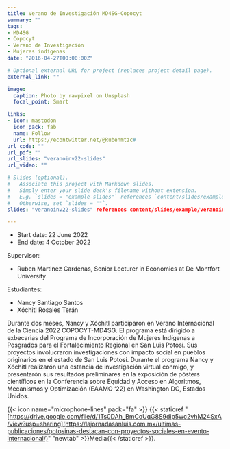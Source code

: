 ```yaml
---
title: Verano de Investigación MD4SG-Copocyt
summary: ""
tags:
- MD4SG
- Copocyt
- Verano de Investigación
- Mujeres indígenas
date: "2016-04-27T00:00:00Z"

# Optional external URL for project (replaces project detail page).
external_link: ""

image:
  caption: Photo by rawpixel on Unsplash
  focal_point: Smart

links:
- icon: mastodon
  icon_pack: fab
  name: Follow
  url: https://econtwitter.net/@Rubenmtzc#
url_code: ""
url_pdf: ""
url_slides: "veranoinv22-slides"
url_video: ""

# Slides (optional).
#   Associate this project with Markdown slides.
#   Simply enter your slide deck's filename without extension.
#   E.g. `slides = "example-slides"` references `content/slides/example-slides.md`.
#   Otherwise, set `slides = ""`.
slides: "veranoinv22-slides" references content/slides/example/veranoinv22-slides.md

---
```

- Start date: 22 June 2022
- End date: 4 October 2022

Supervisor: 
- Ruben Martinez Cardenas, Senior Lecturer in Economics at De Montfort University

Estudiantes: 
- Nancy Santiago Santos
- Xóchitl Rosales Terán

Durante dos meses, Nancy y Xóchitl participaron en Verano Internacional de la Ciencia 2022 COPOCYT-MD4SG. El programa está dirigido a exbecarias del Programa de Incorporación de Mujeres Indígenas a Posgrados para el Fortalecimiento Regional en San Luis Potosí. Sus proyectos involucraron investigaciones con impacto social en pueblos originarios en el estado de San Luis Potosí. Durante el programa Nancy y Xóchitl realizarón una estancia de investigación virtual conmigo, y presentarón sus resultados preliminares en la exposición de pósters científicos en la Conferencia sobre Equidad y Acceso en Algoritmos, Mecanismos y Optimización (EAAMO ‘22) en Washington DC, Estados Unidos.

{{< icon name="microphone-lines" pack="fa" >}} {{< staticref "[https://drive.google.com/file/d/1Ts0DAh_BmCoUqG8S9dip5wc2vhM24SxA/view?usp=sharing](https://lajornadasanluis.com.mx/ultimas-publicaciones/potosinas-destacan-con-proyectos-sociales-en-evento-internacional/)" "newtab" >}}Media{{< /staticref >}}.
